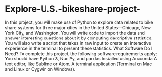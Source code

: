 # Explore-U.S.-bikeshare-project-
In this project, you will make use of Python to explore data related to bike share systems for three major cities in the United States—Chicago, New York City, and Washington. You will write code to import the data and answer interesting questions about it by computing descriptive statistics. You will also write a script that takes in raw input to create an interactive experience in the terminal to present these statistics.  What Software Do I Need? To complete this project, the following software requirements apply:  You should have Python 3, NumPy, and pandas installed using Anaconda A text editor, like Sublime or Atom. A terminal application (Terminal on Mac and Linux or Cygwin on Windows).

